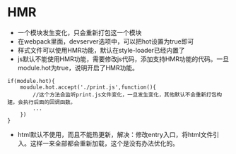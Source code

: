 # HMR
- 一个模块发生变化，只会重新打包这一个模块
- 在webpack里面，devserver选项中，可以把hot设置为true即可
- 样式文件可以使用HMR功能，默认在style-loader已经内置了
- js默认不能使用HMR功能，需要修改js代码，添加支持HMR功能的代码。一旦module.hot为true，说明开启了HMR功能。
```
if(module.hot){
    moudule.hot.accept('./print.js',function(){
        //这个方法会监听print.js文件变化，一旦发生变化，其他默认不会重新打包构建。会执行后面的回调函数。
        ...
    })
}
```
- html默认不使用，而且不能热更新，解决：修改entry入口，将html文件引入。这样一来全部都会重新加载，这个是没有办法优化的。
